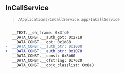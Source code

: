 ## InCallService

> `/Applications/InCallService.app/InCallService`

```diff

   __TEXT.__eh_frame: 0x3fc0
   __DATA_CONST.__auth_got: 0x2718
   __DATA_CONST.__got: 0x1d88
-  __DATA_CONST.__auth_ptr: 0x1000
+  __DATA_CONST.__auth_ptr: 0x1070
   __DATA_CONST.__const: 0x8b60
   __DATA_CONST.__cfstring: 0x7620
   __DATA_CONST.__objc_classlist: 0x8a8

```
